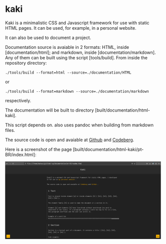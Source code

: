 # kaki

Kaki is a minimalistic CSS and Javascript framework for use with static HTML pages. It can be used, for example, in a personal website.

It can also be used to document a project.

Documentation source is avaiable in 2 formats: HTML, inside [documentation/html]; and markdown, inside [documentation/markdown]. Any of them can be built using the script [tools/build]. From inside the repository directory:

```
./tools/build --format=html --source=./documentation/HTML
```

or

```
./tools/build --format=markdown --source=./documentation/markdown
```

respectively.

The documentation will be built to directory [built/documentation/html-kaki].

This script depends on. also uses pandoc when building from markdown files.

The source code is open and avaiable at [Github](https://codeberg.org/kalamado/kaki) and [Codeberg](https://codeberg.org/kalamado/kaki).

Here is a screenshot of the page [built/documentation/html-kaki/pt-BR/index.html]:

![](screenshot.png)